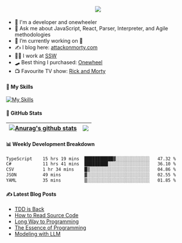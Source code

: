 <h1 align="center">
    <img src="https://readme-typing-svg.herokuapp.com/?font=Righteous&size=35&center=true&vCenter=true&width=500&height=70&duration=4000&lines=Hi+There!+👋;+I'm+Luke+Mao!;" />
</h1>

- 📣 I'm a developer and onewheeler
- 💬 Ask me about JavaScript, React, Parser, Interpreter, and Agile methodologies
- 🔭 I’m currently working on 🤫
- ✍️ I blog here: [attackonmorty.com](https://www.attackonmorty.com/)
- 👨‍💻 I work at [SSW](https://ssw.com.au)
- 🛹 Best thing I purchased: [Onewheel](https://onewheel.com/)
- 📺 Favourite TV show: [Rick and Morty](https://www.imdb.com/title/tt2861424)

#### 🎨 My Skills

[![My Skills](https://skillicons.dev/icons?i=js,ts,react,redux,nextjs,remix,gatsby,vue,tailwind,nodejs,express,dotnet,graphql,webpack,jest,cypress,docker,azure,aws,githubactions,git,github,vscode,rider,ai,bots&theme=light)](https://skillicons.dev)

#### 🐙 GitHub Stats

| <a href="https://github.com/anuraghazra/github-readme-stats"><img align="center" src="https://github-readme-stats.vercel.app/api?username=AttackOnMorty&show_icons=true&rank_icon=percentile&include_all_commits=true&theme=buefy&hide_border=true&hide_title=true" alt="Anurag's github stats" /></a> | <a href="https://github.com/anuraghazra/github-readme-stats"><img align="center" src="https://github-readme-stats.vercel.app/api/top-langs/?username=AttackOnMorty&layout=compact&theme=buefy&hide_border=true&hide_title=true" /></a> |
| ------------- | ------------- |

#### 📊 Weekly Development Breakdown
<!--START_SECTION:waka-->

```txt
TypeScript    15 hrs 19 mins  ███████████▓░░░░░░░░░░░░░   47.32 %
C#            11 hrs 41 mins  █████████░░░░░░░░░░░░░░░░   36.10 %
CSV           1 hr 34 mins    █▒░░░░░░░░░░░░░░░░░░░░░░░   04.86 %
JSON          49 mins         ▓░░░░░░░░░░░░░░░░░░░░░░░░   02.55 %
YAML          35 mins         ▒░░░░░░░░░░░░░░░░░░░░░░░░   01.85 %
```

<!--END_SECTION:waka-->

#### ✍️ Latest Blog Posts
<!-- BLOG-POST-LIST:START -->
- [TDD is Back](https://attackonmorty.com/tdd-is-back/)
- [How to Read Source Code](https://attackonmorty.com/how-to-read-source-code/)
- [Long Way to Programming](https://attackonmorty.com/long-way-to-programming/)
- [The Essence of Programming](https://attackonmorty.com/the-essence-of-programming/)
- [Modeling with LLM](https://attackonmorty.com/modeling-with-llm/)
<!-- BLOG-POST-LIST:END -->
